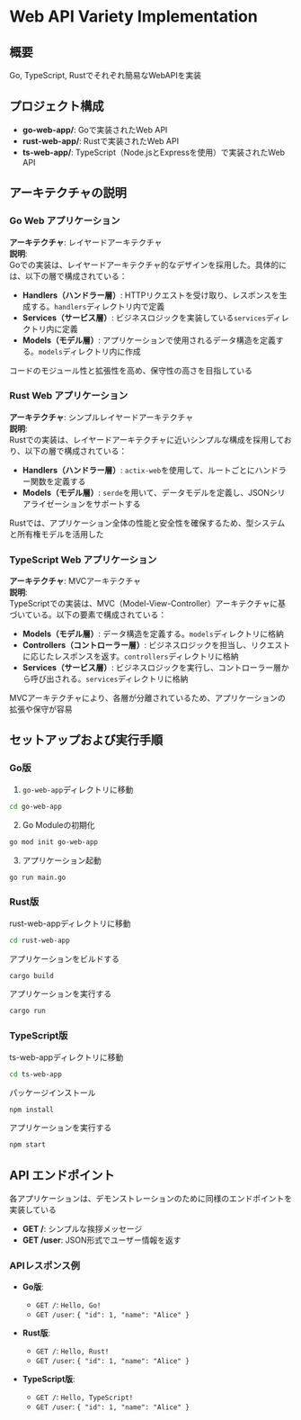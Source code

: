# Web API Variety Implementation

## 概要

Go, TypeScript, Rustでそれぞれ簡易なWebAPIを実装

## プロジェクト構成

- **go-web-app/**: Goで実装されたWeb API
- **rust-web-app/**: Rustで実装されたWeb API
- **ts-web-app/**: TypeScript（Node.jsとExpressを使用）で実装されたWeb API

## アーキテクチャの説明

### Go Web アプリケーション

**アーキテクチャ**: レイヤードアーキテクチャ  
**説明**:  
Goでの実装は、レイヤードアーキテクチャ的なデザインを採用した。具体的には、以下の層で構成されている：

- **Handlers（ハンドラー層）**: HTTPリクエストを受け取り、レスポンスを生成する。`handlers`ディレクトリ内で定義
- **Services（サービス層）**: ビジネスロジックを実装している`services`ディレクトリ内に定義
- **Models（モデル層）**: アプリケーションで使用されるデータ構造を定義する。`models`ディレクトリ内に作成

コードのモジュール性と拡張性を高め、保守性の高さを目指している

### Rust Web アプリケーション

**アーキテクチャ**: シンプルレイヤードアーキテクチャ  
**説明**:  
Rustでの実装は、レイヤードアーキテクチャに近いシンプルな構成を採用しており、以下の層で構成されている：

- **Handlers（ハンドラー層）**: `actix-web`を使用して、ルートごとにハンドラー関数を定義する
- **Models（モデル層）**: `serde`を用いて、データモデルを定義し、JSONシリアライゼーションをサポートする

Rustでは、アプリケーション全体の性能と安全性を確保するため、型システムと所有権モデルを活用した

### TypeScript Web アプリケーション

**アーキテクチャ**: MVCアーキテクチャ  
**説明**:  
TypeScriptでの実装は、MVC（Model-View-Controller）アーキテクチャに基づいている。以下の要素で構成されている：

- **Models（モデル層）**: データ構造を定義する。`models`ディレクトリに格納
- **Controllers（コントローラー層）**: ビジネスロジックを担当し、リクエストに応じたレスポンスを返す。`controllers`ディレクトリに格納
- **Services（サービス層）**: ビジネスロジックを実行し、コントローラー層から呼び出される。`services`ディレクトリに格納

MVCアーキテクチャにより、各層が分離されているため、アプリケーションの拡張や保守が容易

## セットアップおよび実行手順

### Go版

1. `go-web-app`ディレクトリに移動

```bash
cd go-web-app
```

2. Go Moduleの初期化

```bash
go mod init go-web-app
```

3. アプリケーション起動

```bash
go run main.go
```

### Rust版

rust-web-appディレクトリに移動

```bash
cd rust-web-app
```

アプリケーションをビルドする

```bash
cargo build
```

アプリケーションを実行する

```bash
cargo run
```

### TypeScript版

ts-web-appディレクトリに移動

```bash
cd ts-web-app
```

パッケージインストール

```bash
npm install
```

アプリケーションを実行する

```bash
npm start
```

## API エンドポイント

各アプリケーションは、デモンストレーションのために同様のエンドポイントを実装している

- **GET /**: シンプルな挨拶メッセージ
- **GET /user**: JSON形式でユーザー情報を返す

### APIレスポンス例

- **Go版**:
  - `GET /`: `Hello, Go!`
  - `GET /user`: `{ "id": 1, "name": "Alice" }`

- **Rust版**:
  - `GET /`: `Hello, Rust!`
  - `GET /user`: `{ "id": 1, "name": "Alice" }`

- **TypeScript版**:
  - `GET /`: `Hello, TypeScript!`
  - `GET /user`: `{ "id": 1, "name": "Alice" }`
